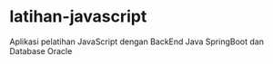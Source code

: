 # latihan-javascript
Aplikasi pelatihan JavaScript dengan BackEnd Java SpringBoot dan Database Oracle
